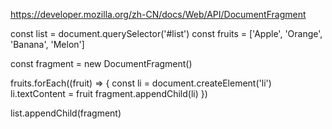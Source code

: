 https://developer.mozilla.org/zh-CN/docs/Web/API/DocumentFragment

<ul id="list"></ul>

const list = document.querySelector('#list')
const fruits = ['Apple', 'Orange', 'Banana', 'Melon']

const fragment = new DocumentFragment()

fruits.forEach((fruit) => {
  const li = document.createElement('li')
  li.textContent = fruit
  fragment.appendChild(li)
})

list.appendChild(fragment)

